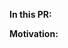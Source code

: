 <!-- Provide a description and the motivation about your contribution -->
<!-- If the description of your issue includes more content, please provide the JIRA task link as well -->

**In this PR:**
<!-- Mandatory. Bullet lists may be helpful -->
<!-- Some tips here: https://gist.github.com/mikepea/863f63d6e37281e329f8#describe-your-changes-well-in-each-commit -->

**Motivation:**
<!-- Not mandatory. If the reason is not clear, please provide a clear explanation of the motivation for this PR -->
